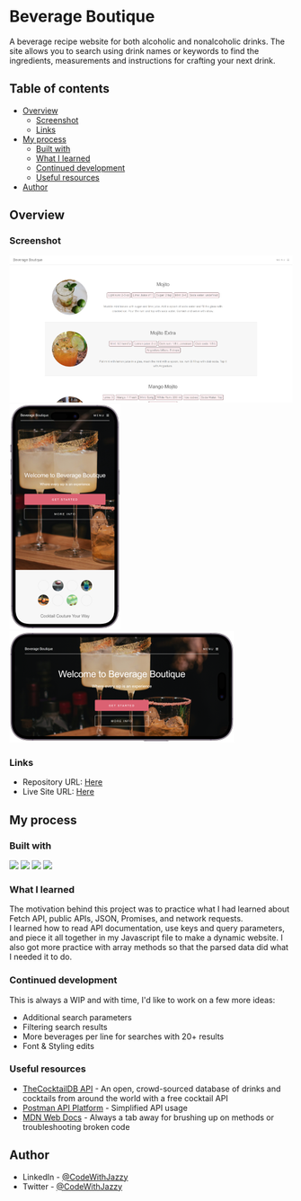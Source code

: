 
# Beverage Boutique

A beverage recipe website for both alcoholic and nonalcoholic drinks. The site allows you to search using drink names or keywords to find the ingredients, measurements and instructions for crafting your next drink.


## Table of contents

- [Overview](#overview)
  - [Screenshot](#screenshot)
  - [Links](#links)
- [My process](#my-process)
  - [Built with](#built-with)
  - [What I learned](#what-i-learned)
  - [Continued development](#continued-development)
  - [Useful resources](#useful-resources)
- [Author](#author)

## Overview

### Screenshot
![](./responsive.png)
![](./portrait.png)
![](./landscape.png)

### Links

- Repository URL: [Here](https://github.com/codewithjazzy/Beverage-Boutique)
- Live Site URL: [Here]()

## My process

### Built with

<p float="left">
  <img src="https://img.shields.io/badge/HTML5-E34F26?style=for-the-badge&logo=html5&logoColor=white" />
  <img src="https://img.shields.io/badge/CSS3-1572B6?style=for-the-badge&logo=css3&logoColor=white" /> 
  <img src="https://img.shields.io/badge/JavaScript-323330?style=for-the-badge&logo=javascript&logoColor=F7DF1E" />
  <img src="https://img.shields.io/badge/json-5E5C5C?style=for-the-badge&logo=json&logoColor=white" />
</p>


### What I learned

The motivation behind this project was to practice what I had learned about Fetch API, public APIs, JSON, Promises, and network requests.  
I learned how to read API documentation, use keys and query parameters, and piece it all together in my Javascript file to make a dynamic website. I also got more practice with array methods so that the parsed data did what I needed it to do.


### Continued development

This is always a WIP and with time, I'd like to work on a few more ideas:

- Additional search parameters
- Filtering search results
- More beverages per line for searches with 20+ results
- Font & Styling edits


### Useful resources

- [TheCocktailDB API](https://www.thecocktaildb.com/api.php) - An open, crowd-sourced database of drinks and cocktails from around the world with a free cocktail API
- [Postman API Platform](https://www.postman.com/) - Simplified API usage
- [MDN Web Docs](https://developer.mozilla.org/en-US/) - Always a tab away for brushing up on methods or troubleshooting broken code

## Author
- LinkedIn - [@CodeWithJazzy](www.linkedin.com/in/codewithjazzy)
- Twitter - [@CodeWithJazzy](https://twitter.com/CodeWithJazzy)